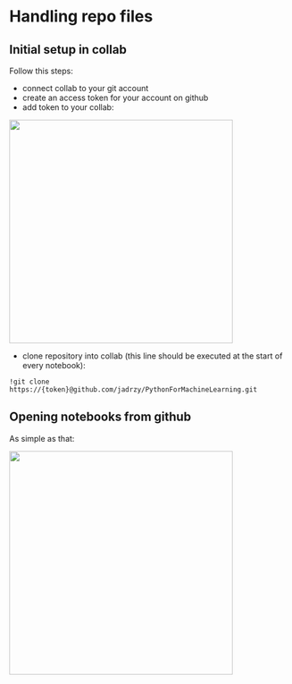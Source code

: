 # Handling repo files
## Initial setup in collab
Follow this steps:
- connect collab to your git account
- create an access token for your account on github
- add token to your collab:
  
<p>
  <img src="https://github.com/jadrzy/PythonForMachineLearning/blob/main/images/Token.png" 
       width=400/>
</p>

- clone repository into collab (this line should be executed at the start of every notebook):
```
!git clone https://{token}@github.com/jadrzy/PythonForMachineLearning.git
```

## Opening notebooks from github
As simple as that:
<p>
  <img src="https://github.com/jadrzy/PythonForMachineLearning/blob/main/images/github_hint.png" 
       width=400/>
</p>
